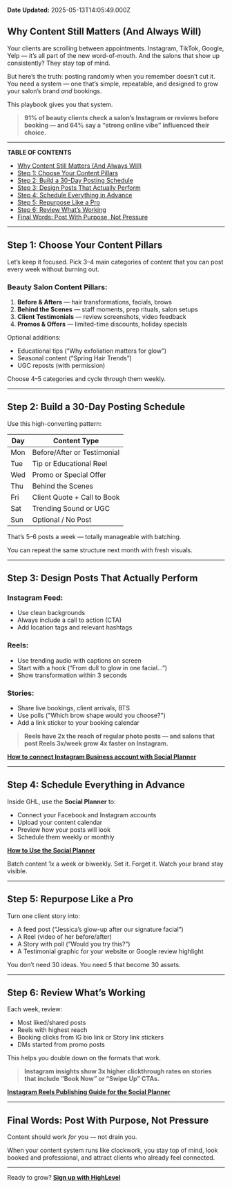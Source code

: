 **Date Updated:** 2025-05-13T14:05:49.000Z

## **Why Content Still Matters (And Always Will)**

Your clients are scrolling between appointments. Instagram, TikTok, Google, Yelp — it’s all part of the new word-of-mouth. And the salons that show up consistently? They stay top of mind.

But here’s the truth: posting randomly when you remember doesn’t cut it. You need a system — one that’s simple, repeatable, and designed to grow your salon’s brand _and_ bookings.

This playbook gives you that system.

> **91% of beauty clients check a salon’s Instagram or reviews before booking — and 64% say a “strong online vibe” influenced their choice.**

---

**TABLE OF CONTENTS**

* [Why Content Still Matters (And Always Will)](#Why-Content-Still-Matters-%28And-Always-Will%29)
* [Step 1: Choose Your Content Pillars](#Step-1%3A-Choose-Your-Content-Pillars)
* [Step 2: Build a 30-Day Posting Schedule](#Step-2%3A-Build-a-30-Day-Posting-Schedule)
* [Step 3: Design Posts That Actually Perform](#Step-3%3A-Design-Posts-That-Actually-Perform)
* [Step 4: Schedule Everything in Advance](#Step-4%3A-Schedule-Everything-in-Advance)
* [Step 5: Repurpose Like a Pro](#Step-5%3A-Repurpose-Like-a-Pro)
* [Step 6: Review What’s Working](#Step-6%3A-Review-What%E2%80%99s-Working)
* [Final Words: Post With Purpose, Not Pressure](#Final-Words%3A-Post-With-Purpose,-Not-Pressure)

---

## **Step 1: Choose Your Content Pillars**

Let’s keep it focused. Pick 3–4 main categories of content that you can post every week without burning out.

### Beauty Salon Content Pillars:

1. **Before & Afters** — hair transformations, facials, brows
2. **Behind the Scenes** — staff moments, prep rituals, salon setups
3. **Client Testimonials** — review screenshots, video feedback
4. **Promos & Offers** — limited-time discounts, holiday specials

Optional additions:

* Educational tips (“Why exfoliation matters for glow”)
* Seasonal content (“Spring Hair Trends”)
* UGC reposts (with permission)

Choose 4–5 categories and cycle through them weekly.

---

## **Step 2: Build a 30-Day Posting Schedule**

Use this high-converting pattern:

| Day | Content Type                |
| --- | --------------------------- |
| Mon | Before/After or Testimonial |
| Tue | Tip or Educational Reel     |
| Wed | Promo or Special Offer      |
| Thu | Behind the Scenes           |
| Fri | Client Quote + Call to Book |
| Sat | Trending Sound or UGC       |
| Sun | Optional / No Post          |

That’s 5–6 posts a week — totally manageable with batching.

You can repeat the same structure next month with fresh visuals.

---

## **Step 3: Design Posts That Actually Perform**

### Instagram Feed:

* Use clean backgrounds
* Always include a call to action (CTA)
* Add location tags and relevant hashtags

### Reels:

* Use trending audio with captions on screen
* Start with a hook (“From dull to glow in one facial…”)
* Show transformation within 3 seconds

### Stories:

* Share live bookings, client arrivals, BTS
* Use polls ("Which brow shape would you choose?")
* Add a link sticker to your booking calendar

> **Reels have 2x the reach of regular photo posts — and salons that post Reels 3x/week grow 4x faster on Instagram.**

  
**[How to connect Instagram Business account with Social Planner](https://help.gohighlevel.com/support/solutions/articles/48001213062-how-to-connect-instagram-business-account-with-social-planner)**

---

## **Step 4: Schedule Everything in Advance**

Inside GHL, use the **Social Planner** to:

* Connect your Facebook and Instagram accounts
* Upload your content calendar
* Preview how your posts will look
* Schedule them weekly or monthly

**[How to Use the Social Planner](https://help.gohighlevel.com/support/solutions/articles/155000005063-getting-started-setup-social-planner)**

Batch content 1x a week or biweekly. Set it. Forget it. Watch your brand stay visible.

---

## **Step 5: Repurpose Like a Pro**

Turn one client story into:

* A feed post (“Jessica’s glow-up after our signature facial”)
* A Reel (video of her before/after)
* A Story with poll (“Would you try this?”)
* A Testimonial graphic for your website or Google review highlight

You don’t need 30 ideas. You need 5 that become 30 assets.

---

## **Step 6: Review What’s Working**

Each week, review:

* Most liked/shared posts
* Reels with highest reach
* Booking clicks from IG bio link or Story link stickers
* DMs started from promo posts

This helps you double down on the formats that work.

> **Instagram insights show 3x higher clickthrough rates on stories that include “Book Now” or “Swipe Up” CTAs.**

  
**[Instagram Reels Publishing Guide for the Social Planner](https://help.gohighlevel.com/support/solutions/articles/155000000441-instagram-reels-publishing-guide-for-the-social-planner)**

---

## **Final Words: Post With Purpose, Not Pressure**

Content should work _for_ you — not drain you.

When your content system runs like clockwork, you stay top of mind, look booked and professional, and attract clients who already feel connected.

---

Ready to grow? **[Sign up with HighLevel](https://www.gohighlevel.com/?utm%5Fsource=seo&utm%5Fmedium=organic&utm%5Fcampaign=beautysalon&utm%5Fterm=beautysalon&utm%5Fcontent=playbook)**